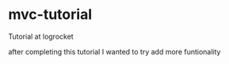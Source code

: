 # mvc-tutorial
Tutorial at logrocket 

after completing this tutorial I wanted to try add more funtionality 
